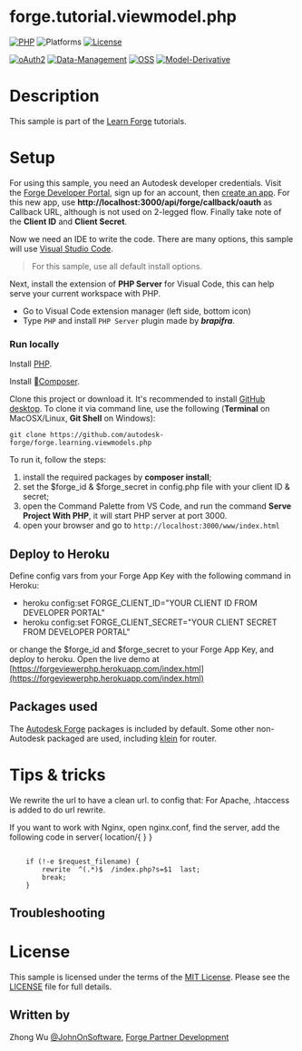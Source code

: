 # forge.tutorial.viewmodel.php

[![PHP](https://img.shields.io/packagist/php-v/symfony/symfony.svg)](http://www.php.net/)
![Platforms](https://img.shields.io/badge/platform-windows%20%7C%20osx%20%7C%20linux-lightgray.svg)
[![License](http://img.shields.io/:license-mit-blue.svg)](http://opensource.org/licenses/MIT)

[![oAuth2](https://img.shields.io/badge/oAuth2-v1-green.svg)](http://developer.autodesk.com/)
[![Data-Management](https://img.shields.io/badge/Data%20Management-v1-green.svg)](http://developer.autodesk.com/)
[![OSS](https://img.shields.io/badge/OSS-v2-green.svg)](http://developer.autodesk.com/)
[![Model-Derivative](https://img.shields.io/badge/Model%20Derivative-v2-green.svg)](http://developer.autodesk.com/)

# Description

This sample is part of the [Learn Forge](http://learnforge.autodesk.io) tutorials.

# Setup

For using this sample, you need an Autodesk developer credentials. Visit the [Forge Developer Portal](https://developer.autodesk.com), sign up for an account, then [create an app](https://developer.autodesk.com/myapps/create). For this new app, use **http://localhost:3000/api/forge/callback/oauth** as Callback URL, although is not used on 2-legged flow. Finally take note of the **Client ID** and **Client Secret**.

Now we need an IDE to write the code. There are many options, this sample will use [Visual Studio Code](https://code.visualstudio.com/).

> For this sample, use all default install options.

Next, install the extension of **PHP Server** for Visual Code, this can help serve your current workspace with PHP.

- Go to Visual Code extension manager (left side, bottom icon)
- Type `PHP` and install `PHP Server` plugin made by ***brapifra***.

### Run locally

Install [PHP](http://php.net/downloads.php).

Install [Composer](https://getcomposer.org/download/).


Clone this project or download it. It's recommended to install [GitHub desktop](https://desktop.github.com/). To clone it via command line, use the following (**Terminal** on MacOSX/Linux, **Git Shell** on Windows):

    git clone https://github.com/autodesk-forge/forge.learning.viewmodels.php

To run it, follow the steps:

1. install the required packages by **composer install**;
2. set the $forge_id & $forge_secret in config.php file with your client ID & secret;
3. open the Command Palette from VS Code, and run the command **Serve Project With PHP**, it will start PHP server at port 3000.
4. open your browser and go to `http://localhost:3000/www/index.html`


## Deploy to Heroku
Define config vars from your Forge App Key with the following command in Heroku:
* heroku config:set FORGE_CLIENT_ID="YOUR CLIENT ID FROM DEVELOPER PORTAL"
* heroku config:set FORGE_CLIENT_SECRET="YOUR CLIENT SECRET FROM DEVELOPER PORTAL" 

 or change the $forge_id and $forge_secret to your Forge App Key, and deploy to heroku. Open the live demo at [https://forgeviewerphp.herokuapp.com/index.html](https://forgeviewerphp.herokuapp.com/index.html)

## Packages used

The [Autodesk Forge](https://packagist.org/packages/autodesk/forge-client) packages is included by default. Some other non-Autodesk packaged are used, including [klein](https://packagist.org/packages/klein/klein) for router.

# Tips & tricks

We rewrite the url to have a clean url. to config that: 
For Apache, .htaccess is added to do url rewrite.

If you want to work with Nginx, open nginx.conf, find the server, add the following code in server{ location/{ } } 
<pre><code>
    if (!-e $request_filename) {
        rewrite  ^(.*)$  /index.php?s=$1  last;
        break;
    }
</code></pre>

## Troubleshooting


# License

This sample is licensed under the terms of the [MIT License](http://opensource.org/licenses/MIT).
Please see the [LICENSE](LICENSE) file for full details.

## Written by

Zhong Wu [@JohnOnSoftware](https://twitter.com/JohnOnSoftware), [Forge Partner Development](http://forge.autodesk.com)